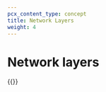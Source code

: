 ```yaml
---
pcx_content_type: concept
title: Network Layers
weight: 4
---
```


# Network layers

{{<render file="_network-layers.md" productFolder="fundamentals">}}